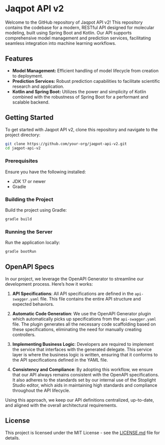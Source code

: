 
# Jaqpot API v2

Welcome to the GitHub repository of Jaqpot API v2! This repository contains the codebase for a modern, RESTful API designed for molecular modeling, built using Spring Boot and Kotlin. Our API supports comprehensive model management and prediction services, facilitating seamless integration into machine learning workflows.

## Features
- **Model Management:** Efficient handling of model lifecycle from creation to deployment.
- **Prediction Services:** Robust prediction capabilities to facilitate scientific research and application.
- **Kotlin and Spring Boot:** Utilizes the power and simplicity of Kotlin combined with the robustness of Spring Boot for a performant and scalable backend.

## Getting Started
To get started with Jaqpot API v2, clone this repository and navigate to the project directory:
```bash
git clone https://github.com/your-org/jaqpot-api-v2.git
cd jaqpot-api-v2
```

### Prerequisites
Ensure you have the following installed:
- JDK 17 or newer
- Gradle

### Building the Project
Build the project using Gradle:
```bash
gradle build
```

### Running the Server
Run the application locally:
```bash
gradle bootRun
```

## OpenAPI Specs

In our project, we leverage the OpenAPI Generator to streamline our development process. Here’s how it works:

1. **API Specifications**: All API specifications are defined in the `api-swagger.yaml` file. This file contains the entire API structure and expected behaviors.

2. **Automatic Code Generation**: We use the OpenAPI Generator plugin which automatically picks up specifications from the `api-swagger.yaml` file. The plugin generates all the necessary code scaffolding based on these specifications, eliminating the need for manually creating controllers.

3. **Implementing Business Logic**: Developers are required to implement the service that interfaces with the generated delegate. This service layer is where the business logic is written, ensuring that it conforms to the API specifications defined in the YAML file.

4. **Consistency and Compliance**: By adopting this workflow, we ensure that our API always remains consistent with the OpenAPI specifications. It also adheres to the standards set by our internal use of the Stoplight Studio editor, which aids in maintaining high standards and compliance throughout the API lifecycle.

Using this approach, we keep our API definitions centralized, up-to-date, and aligned with the overall architectural requirements.


## License
This project is licensed under the MIT License - see the [LICENSE.md](LICENSE.md) file for details.


